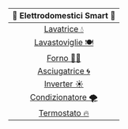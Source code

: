 
| 📡 Elettrodomestici Smart 📶|
| :---: |
| [Lavatrice 💧](lavatrice.md) |
| [Lavastoviglie 🍽](#lavastoviglie) | 
| [Forno 👨‍🍳](#forno) | 
| [Asciugatrice 🌀](#asciugatrice) | 
| [Inverter ☀](#inverter) |
| [Condizionatore 🌪](#condizionatore) |
| [Termostato 🔥](#Termostato) |



